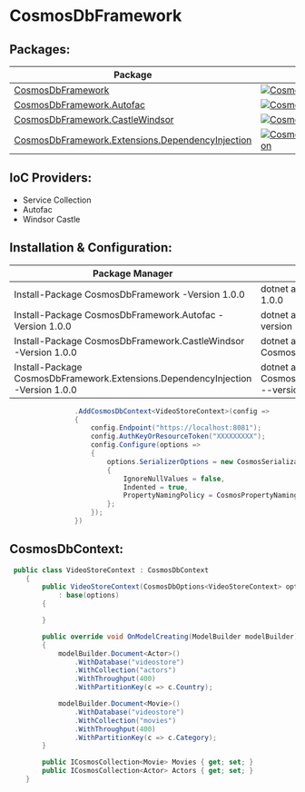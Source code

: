 # CosmosDbFramework

## Packages:

| Package | NuGet Stable | 
| ------- | ------------ |
| [CosmosDbFramework](https://www.nuget.org/packages/CosmosDbFramework/) | [![CosmosDbFramework](https://img.shields.io/nuget/v/CosmosDbFramework.svg)](https://www.nuget.org/packages/CosmosDbFramework/) |
| [CosmosDbFramework.Autofac](https://www.nuget.org/packages/CosmosDbFramework.Autofac/) | [![CosmosDbFramework.Autofac](https://img.shields.io/nuget/v/CosmosDbFramework.Autofac.svg)](https://www.nuget.org/packages/CosmosDbFramework.Autofac/) | 
| [CosmosDbFramework.CastleWindsor](https://www.nuget.org/packages/CosmosDbFramework.CastleWindsor/) | [![CosmosDbFramework.CastleWindsor](https://img.shields.io/nuget/v/CosmosDbFramework.CastleWindsor.svg)](https://www.nuget.org/packages/CosmosDbFramework.CastleWindsor/) |
| [CosmosDbFramework.Extensions.DependencyInjection](https://www.nuget.org/packages/CosmosDbFramework.Extensions.DependencyInjection/) | [![CosmosDbFramework.Extensions.DependencyInjection](https://img.shields.io/nuget/v/CosmosDbFramework.Extensions.DependencyInjection.svg)](https://www.nuget.org/packages/CosmosDbFramework.Extensions.DependencyInjection/) |

## IoC Providers:
 - Service Collection
 - Autofac
 - Windsor Castle

## Installation & Configuration: 

| Package Manager | .NET CLI | 
| --------------- | -------- |
| Install-Package CosmosDbFramework -Version 1.0.0 | dotnet add package CosmosDbFramework --version 1.0.0 |
| Install-Package CosmosDbFramework.Autofac -Version 1.0.0 | dotnet add package CosmosDbFramework.Autofac --version 1.0.0 |
| Install-Package CosmosDbFramework.CastleWindsor -Version 1.0.0 | dotnet add package CosmosDbFramework.CastleWindsor --version 1.0.0 |
| Install-Package CosmosDbFramework.Extensions.DependencyInjection -Version 1.0.0 | dotnet add package CosmosDbFramework.Extensions.DependencyInjection --version 1.0.0 |

```csharp
                .AddCosmosDbContext<VideoStoreContext>(config =>
                {
                    config.Endpoint("https://localhost:8081");
                    config.AuthKeyOrResourceToken("XXXXXXXXX");
                    config.Configure(options =>
                    {
                        options.SerializerOptions = new CosmosSerializationOptions
                        {
                            IgnoreNullValues = false,
                            Indented = true,
                            PropertyNamingPolicy = CosmosPropertyNamingPolicy.CamelCase
                        };
                    });
                })
```

## CosmosDbContext:

```csharp
 public class VideoStoreContext : CosmosDbContext
    {
        public VideoStoreContext(CosmosDbOptions<VideoStoreContext> options)
            : base(options)
        {

        }

        public override void OnModelCreating(ModelBuilder modelBuilder)
        {
            modelBuilder.Document<Actor>()
                .WithDatabase("videostore")
                .WithCollection("actors")
                .WithThroughput(400)
                .WithPartitionKey(c => c.Country);

            modelBuilder.Document<Movie>()
                .WithDatabase("videostore")
                .WithCollection("movies")
                .WithThroughput(400)
                .WithPartitionKey(c => c.Category);
        }

        public ICosmosCollection<Movie> Movies { get; set; }
        public ICosmosCollection<Actor> Actors { get; set; }
    }
```
